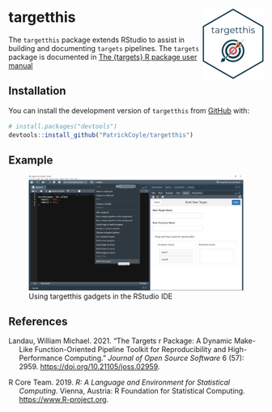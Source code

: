 
<!-- README.md is generated from README.Rmd. Please edit that file -->

# targetthis <img src="man/figures/logo.png" align="right" height="139" alt="" />

<!-- badges: start -->
<!-- badges: end -->

The `targetthis` package extends RStudio to assist in building and
documenting `targets` pipelines. The `targets` package is documented in
[The {targets} R package user
manual](https://books.ropensci.org/targets/)

## Installation

You can install the development version of `targetthis` from
[GitHub](https://github.com/) with:

``` r
# install.packages("devtools")
devtools::install_github("PatrickCoyle/targetthis")
```

## Example

<figure>
<img src="misc/img1.png"
alt="Using targetthis gadgets in the RStudio IDE" />
<figcaption aria-hidden="true">Using targetthis gadgets in the RStudio
IDE</figcaption>
</figure>

## References

<div id="refs" class="references csl-bib-body hanging-indent">

<div id="ref-landau" class="csl-entry">

Landau, William Michael. 2021. “The Targets r Package: A Dynamic
Make-Like Function-Oriented Pipeline Toolkit for Reproducibility and
High-Performance Computing.” *Journal of Open Source Software* 6 (57):
2959. <https://doi.org/10.21105/joss.02959>.

</div>

<div id="ref-R-base" class="csl-entry">

R Core Team. 2019. *R: A Language and Environment for Statistical
Computing*. Vienna, Austria: R Foundation for Statistical Computing.
<https://www.R-project.org>.

</div>

</div>
